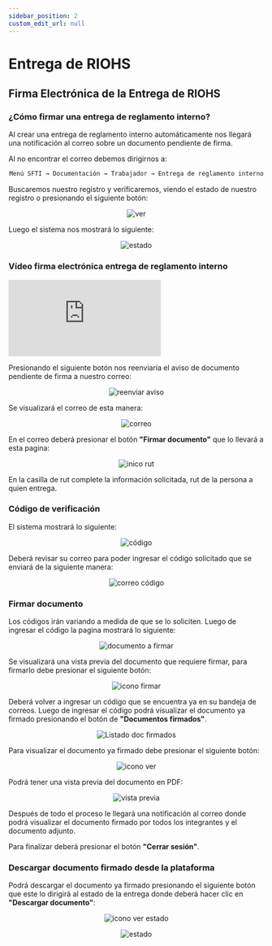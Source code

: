 ```yaml
---
sidebar_position: 2
custom_edit_url: null
---
```

# Entrega de RIOHS
## Firma Electrónica de la Entrega de RIOHS
### ¿Cómo firmar una entrega de reglamento interno?

Al crear una entrega de reglamento interno automáticamente nos llegará una notificación al correo sobre un documento pendiente de firma.

Al no encontrar el correo debemos dirigirnos a:

<div align="center">

```bash
Menú SFTI → Documentación → Trabajador → Entrega de reglamento interno
```
</div>

Buscaremos nuestro registro y verificaremos, viendo el estado de nuestro registro o presionando el siguiente botón:

<div align="center">

![ver](/img/img_manual/img_firma/icono_ver_morado.png)

</div>

Luego el sistema nos mostrará lo siguiente:

<div align="center">

![estado](/img/img_manual/img_firma/2023-09-26_11-20.png)

</div>

### Vídeo firma electrónica entrega de reglamento interno

<div class="video-responsive">

<iframe src="https://www.youtube.com/embed/vpPcgsCTY_g?rel=0" title="YouTube video player" frameborder="0" allow="accelerometer; autoplay; clipboard-write; encrypted-media; gyroscope; picture-in-picture; web-share" allowfullscreen></iframe>


</div>

Presionando el siguiente botón nos reenviaría el aviso de documento pendiente de firma a nuestro correo:

<div align="center">

![reenviar aviso](/img/img_manual/img_firma/2023-09-26_11-39.png)

</div>

Se visualizará el correo de esta manera:

<div align="center">

![correo](/img/img_manual/img_firma/2023-09-26_11-52.png)

</div>

En el correo deberá presionar el botón **"Firmar documento"** que lo llevará a esta pagina:

<div align="center">

![inico rut](/img/img_manual/img_firma/2023-09-26_12-47.png)

</div>

En la casilla de rut complete la información solicitada, rut de la persona a quien entrega.

### Código de verificación
El sistema mostrará lo siguiente:

<div align="center">

![código](/img/img_manual/img_firma/2023-09-26_12-53.png)

</div>

Deberá revisar su correo para poder ingresar el código solicitado que se enviará de la siguiente manera:

<div align="center">

![correo código](/img/img_manual/img_firma/2023-09-26_12-56.png)

</div>

### Firmar documento

Los códigos irán variando a medida de que se lo soliciten. Luego de ingresar el código la pagina mostrará lo siguiente:

<div align="center">

![documento a firmar](/img/img_manual/img_firma/2023-09-26_12-41.png)

</div>

Se visualizará una vista previa del documento que requiere firmar, para firmarlo debe presionar el siguiente botón:

<div align="center">

![icono firmar](/img/img_manual/img_firma/2023-09-27_09-05.png)

</div>

Deberá volver a ingresar un código que se encuentra ya en su bandeja de correos. Luego de ingresar el código podrá visualizar el documento ya firmado presionando el botón de **"Documentos firmados"**. 

<div align="center">

![Listado doc firmados](/img/img_manual/img_firma/2023-09-26_15-19.png)

</div>

Para visualizar el documento ya firmado debe presionar el siguiente botón:

<div align="center">

![icono ver](/img/img_manual/img_firma/icono_ver.png)

</div>

Podrá tener una vista previa del documento en PDF:

<div align="center">

![vista previa](/img/img_manual/img_firma/2023-09-26_15-33.png)

</div>

Después de todo el proceso le llegará una notificación al correo donde podrá visualizar el documento firmado por todos los integrantes y el documento adjunto.

Para finalizar deberá presionar el botón **"Cerrar sesión"**.


### Descargar documento firmado desde la plataforma

Podrá descargar el documento ya firmado presionando el siguiente botón que este lo dirigirá al estado de la entrega donde deberá hacer clic en **"Descargar documento"**:


<div align="center">

![icono ver estado](/img/img_manual/img_firma/2023-09-27_09-22.png)

</div>


<div align="center">

![estado](/img/img_manual/img_firma/2023-09-27_09-19.png)

</div>
